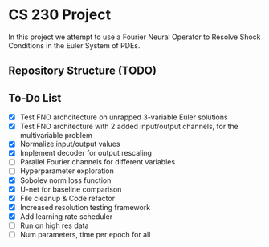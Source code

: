 # CS 230 Project
In this project we attempt to use a Fourier Neural Operator to Resolve Shock Conditions in the Euler System of PDEs.

## Repository Structure (TODO)

## To-Do List
- [x] Test FNO archcitecture on unrapped 3-variable Euler solutions
- [x] Test FNO architecture with 2 added input/output channels, for the multivariable problem
- [x] Normalize input/output values
- [x] Implement decoder for output rescaling
- [ ] Parallel Fourier channels for different variables
- [ ] Hyperparameter exploration
- [x] Sobolev norm loss function
- [x] U-net for baseline comparison
- [x] File cleanup & Code refactor
- [x] Increased resolution testing framework
- [x] Add learning rate scheduler
- [ ] Run on high res data
- [ ] Num parameters, time per epoch for all